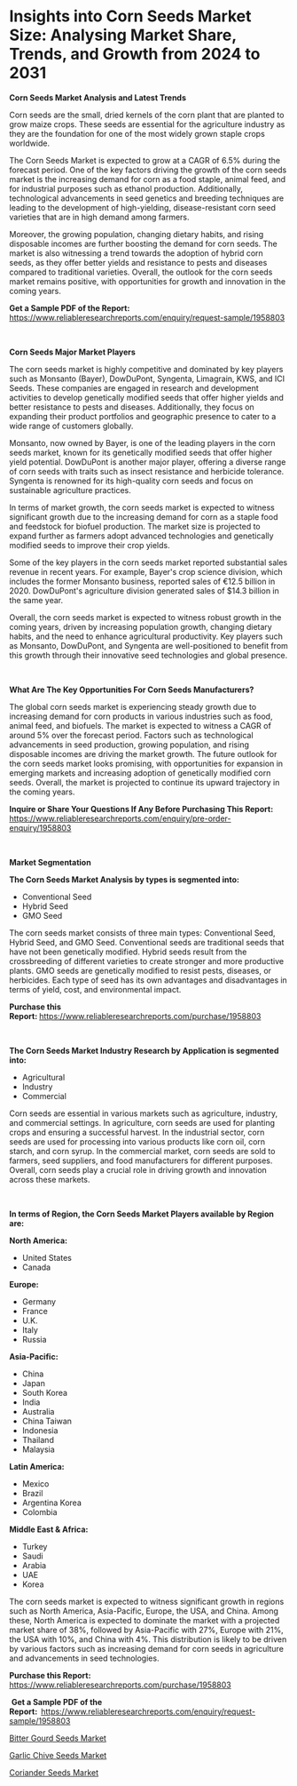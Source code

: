 <p><h1>Insights into Corn Seeds Market Size: Analysing Market Share, Trends, and Growth from 2024 to 2031</h1></p><p><strong>Corn Seeds Market Analysis and Latest Trends</strong></p>
<p><p>Corn seeds are the small, dried kernels of the corn plant that are planted to grow maize crops. These seeds are essential for the agriculture industry as they are the foundation for one of the most widely grown staple crops worldwide.</p><p>The Corn Seeds Market is expected to grow at a CAGR of 6.5% during the forecast period. One of the key factors driving the growth of the corn seeds market is the increasing demand for corn as a food staple, animal feed, and for industrial purposes such as ethanol production. Additionally, technological advancements in seed genetics and breeding techniques are leading to the development of high-yielding, disease-resistant corn seed varieties that are in high demand among farmers.</p><p>Moreover, the growing population, changing dietary habits, and rising disposable incomes are further boosting the demand for corn seeds. The market is also witnessing a trend towards the adoption of hybrid corn seeds, as they offer better yields and resistance to pests and diseases compared to traditional varieties. Overall, the outlook for the corn seeds market remains positive, with opportunities for growth and innovation in the coming years.</p></p>
<p><strong>Get a Sample PDF of the Report:&nbsp;</strong> <a href="https://www.reliableresearchreports.com/enquiry/request-sample/1958803">https://www.reliableresearchreports.com/enquiry/request-sample/1958803</a></p>
<p>&nbsp;</p>
<p><strong>Corn Seeds Major Market Players</strong></p>
<p><p>The corn seeds market is highly competitive and dominated by key players such as Monsanto (Bayer), DowDuPont, Syngenta, Limagrain, KWS, and ICI Seeds. These companies are engaged in research and development activities to develop genetically modified seeds that offer higher yields and better resistance to pests and diseases. Additionally, they focus on expanding their product portfolios and geographic presence to cater to a wide range of customers globally.</p><p>Monsanto, now owned by Bayer, is one of the leading players in the corn seeds market, known for its genetically modified seeds that offer higher yield potential. DowDuPont is another major player, offering a diverse range of corn seeds with traits such as insect resistance and herbicide tolerance. Syngenta is renowned for its high-quality corn seeds and focus on sustainable agriculture practices.</p><p>In terms of market growth, the corn seeds market is expected to witness significant growth due to the increasing demand for corn as a staple food and feedstock for biofuel production. The market size is projected to expand further as farmers adopt advanced technologies and genetically modified seeds to improve their crop yields.</p><p>Some of the key players in the corn seeds market reported substantial sales revenue in recent years. For example, Bayer's crop science division, which includes the former Monsanto business, reported sales of €12.5 billion in 2020. DowDuPont's agriculture division generated sales of $14.3 billion in the same year.</p><p>Overall, the corn seeds market is expected to witness robust growth in the coming years, driven by increasing population growth, changing dietary habits, and the need to enhance agricultural productivity. Key players such as Monsanto, DowDuPont, and Syngenta are well-positioned to benefit from this growth through their innovative seed technologies and global presence.</p></p>
<p>&nbsp;</p>
<p><strong>What Are The Key Opportunities For Corn Seeds Manufacturers?</strong></p>
<p><p>The global corn seeds market is experiencing steady growth due to increasing demand for corn products in various industries such as food, animal feed, and biofuels. The market is expected to witness a CAGR of around 5% over the forecast period. Factors such as technological advancements in seed production, growing population, and rising disposable incomes are driving the market growth. The future outlook for the corn seeds market looks promising, with opportunities for expansion in emerging markets and increasing adoption of genetically modified corn seeds. Overall, the market is projected to continue its upward trajectory in the coming years.</p></p>
<p><strong>Inquire or Share Your Questions If Any Before Purchasing This Report:</strong> <a href="https://www.reliableresearchreports.com/enquiry/pre-order-enquiry/1958803">https://www.reliableresearchreports.com/enquiry/pre-order-enquiry/1958803</a></p>
<p>&nbsp;</p>
<p><strong>Market Segmentation</strong></p>
<p><strong>The Corn Seeds Market Analysis by types is segmented into:</strong></p>
<p><ul><li>Conventional Seed</li><li>Hybrid Seed</li><li>GMO Seed</li></ul></p>
<p><p>The corn seeds market consists of three main types: Conventional Seed, Hybrid Seed, and GMO Seed. Conventional seeds are traditional seeds that have not been genetically modified. Hybrid seeds result from the crossbreeding of different varieties to create stronger and more productive plants. GMO seeds are genetically modified to resist pests, diseases, or herbicides. Each type of seed has its own advantages and disadvantages in terms of yield, cost, and environmental impact.</p></p>
<p><strong>Purchase this Report:&nbsp;</strong><a href="https://www.reliableresearchreports.com/purchase/1958803">https://www.reliableresearchreports.com/purchase/1958803</a></p>
<p>&nbsp;</p>
<p><strong>The Corn Seeds Market Industry Research by Application is segmented into:</strong></p>
<p><ul><li>Agricultural</li><li>Industry</li><li>Commercial</li></ul></p>
<p><p>Corn seeds are essential in various markets such as agriculture, industry, and commercial settings. In agriculture, corn seeds are used for planting crops and ensuring a successful harvest. In the industrial sector, corn seeds are used for processing into various products like corn oil, corn starch, and corn syrup. In the commercial market, corn seeds are sold to farmers, seed suppliers, and food manufacturers for different purposes. Overall, corn seeds play a crucial role in driving growth and innovation across these markets.</p></p>
<p>&nbsp;</p>
<p><strong>In terms of Region, the Corn Seeds Market Players available by Region are:</strong></p>
<p>
    <p> <strong> North America: </strong>
        <ul>
            <li>United States</li>
            <li>Canada</li>
        </ul>
        </p> 
    <p> <strong> Europe: </strong>
        <ul>
            <li>Germany</li>
            <li>France</li>
            <li>U.K.</li>
            <li>Italy</li>
            <li>Russia</li>
        </ul>
        </p> 
    <p> <strong> Asia-Pacific: </strong>
        <ul>
            <li>China</li>
            <li>Japan</li>
            <li>South Korea</li>
            <li>India</li>
            <li>Australia</li>
            <li>China Taiwan</li>
            <li>Indonesia</li>
            <li>Thailand</li>
            <li>Malaysia</li>
        </ul>
        </p> 
    <p> <strong> Latin America: </strong>
        <ul>
            <li>Mexico</li>
            <li>Brazil</li>
            <li>Argentina Korea</li>
            <li>Colombia</li>
        </ul>
        </p> 
    <p> <strong> Middle East & Africa: </strong>
        <ul>
            <li>Turkey</li>
            <li>Saudi</li>
            <li>Arabia</li>
            <li>UAE</li>
            <li>Korea</li>
        </ul>
    </p>
    </p>
<p><p>The corn seeds market is expected to witness significant growth in regions such as North America, Asia-Pacific, Europe, the USA, and China. Among these, North America is expected to dominate the market with a projected market share of 38%, followed by Asia-Pacific with 27%, Europe with 21%, the USA with 10%, and China with 4%. This distribution is likely to be driven by various factors such as increasing demand for corn seeds in agriculture and advancements in seed technologies.</p></p>
<p><strong>Purchase this Report: </strong><a href="https://www.reliableresearchreports.com/purchase/1958803">https://www.reliableresearchreports.com/purchase/1958803</a></p>
<p>&nbsp;<strong>Get a Sample PDF of the Report:&nbsp;&nbsp;</strong><a href="https://www.reliableresearchreports.com/enquiry/request-sample/1958803">https://www.reliableresearchreports.com/enquiry/request-sample/1958803</a></p>
<p><strong></strong></p>
<p><p><a href="https://github.com/wwwkeltoum/Market-Research-Report-List-2/blob/main/bitter-gourd-seeds-market.md">Bitter Gourd Seeds Market</a></p><p><a href="https://github.com/nicholepatriciadoylenwnrjr0/Market-Research-Report-List-1/blob/main/garlic-chive-seeds-market.md">Garlic Chive Seeds Market</a></p><p><a href="https://github.com/gamblestampleyjenny50m5sl6/Market-Research-Report-List-1/blob/main/coriander-seeds-market.md">Coriander Seeds Market</a></p></p>